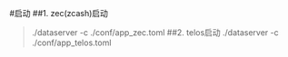 #启动
##1. zec(zcash)启动
>./dataserver -c ./conf/app_zec.toml
##2. telos启动
>./dataserver -c ./conf/app_telos.toml
